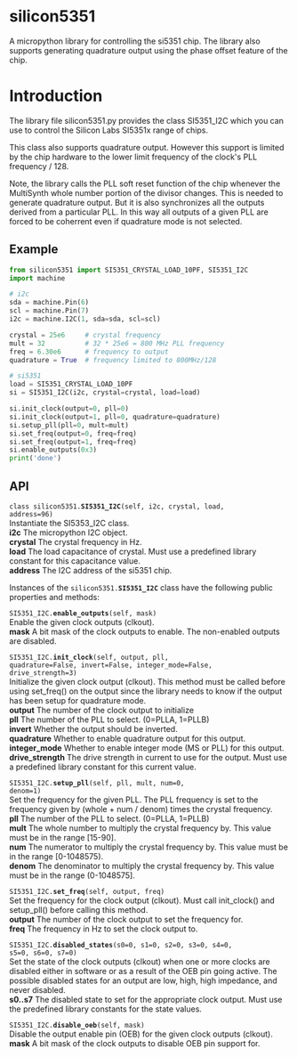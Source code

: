 
# silicon5351

A micropython library for controlling the si5351 chip.
The library also supports generating quadrature output
using the phase offset feature of the chip.

# Introduction

The library file silicon5351.py provides the class SI5351\_I2C
which you can use to control the Silicon Labs SI5351x range of chips.

This class also supports quadrature output.  However
this support is limited by the chip hardware to the 
lower limit frequency of the clock's PLL frequency / 128.

Note, the library calls the PLL soft reset function 
of the chip whenever the MultiSynth whole number portion
of the divisor changes.  This is needed to generate quadrature
output.  But it is also synchronizes all the outputs 
derived from a particular PLL.
In this way all outputs of a given PLL are forced to be coherrent
even if quadrature mode is not selected.

## Example

```python
from silicon5351 import SI5351_CRYSTAL_LOAD_10PF, SI5351_I2C
import machine 

# i2c
sda = machine.Pin(6)
scl = machine.Pin(7)
i2c = machine.I2C(1, sda=sda, scl=scl)

crystal = 25e6     # crystal frequency
mult = 32          # 32 * 25e6 = 800 MHz PLL frequency
freq = 6.30e6      # frequency to output
quadrature = True  # frequency limited to 800MHz/128

# si5351
load = SI5351_CRYSTAL_LOAD_10PF
si = SI5351_I2C(i2c, crystal=crystal, load=load)

si.init_clock(output=0, pll=0)
si.init_clock(output=1, pll=0, quadrature=quadrature)
si.setup_pll(pll=0, mult=mult)
si.set_freq(output=0, freq=freq) 
si.set_freq(output=1, freq=freq) 
si.enable_outputs(0x3)
print('done')
```

## API

<code>class silicon5351.<b>SI5351\_I2C</b>(self, i2c, crystal, load, address=96)</code>  
Instantiate the SI5353\_I2C class.  
**i2c** The micropython I2C object.  
**crystal** The crystal frequency in Hz.  
**load** The load capacitance of crystal.  Must use a predefined library constant for this capacitance value.  
**address** The I2C address of the si5351 chip.  

Instances of the <code>silicon5351.<b>SI5351\_I2C</b></code> class have the following public properties and methods:   

<code>SI5351\_I2C.<b>enable\_outputs</b>(self, mask)</code>  
Enable the given clock outputs (clkout).  
**mask** A bit mask of the clock outputs to enable.  The non-enabled outputs are disabled.  

<code>SI5351\_I2C.<b>init\_clock</b>(self, output, pll, quadrature=False, invert=False, integer\_mode=False, drive\_strength=3)</code>  
Initialize the given clock output (clkout).
This method must be called before using set\_freq() on the output since
the library needs to know if the output has been setup for quadrature mode.  
**output** The number of the clock output to initialize   
**pll** The number of the PLL to select. (0=PLLA, 1=PLLB)  
**invert** Whether the output should be inverted.  
**quadrature** Whether to enable quadrature output for this output.  
**integer\_mode** Whether to enable integer mode (MS or PLL) for this output.  
**drive\_strength** The drive strength in current to use for the output.  Must use a predefined library constant for this current value.  

<code>SI5351\_I2C.<b>setup\_pll</b>(self, pll, mult, num=0, denom=1)</code>  
Set the frequency for the given PLL.
The PLL frequency is set to the frequency given by (whole + num / denom) times the crystal frequency.  
**pll** The number of the PLL to select. (0=PLLA, 1=PLLB)  
**mult** The whole number to multiply the crystal frequency by.  This value must be in the range [15-90].  
**num** The numerator to multiply the crystal frequency by. This value must be in the range [0-1048575).  
**denom** The denominator to multiply the crystal frequency by. This value must be in the range (0-1048575].  

<code>SI5351\_I2C.<b>set\_freq</b>(self, output, freq)</code>  
Set the frequency for the clock output (clkout).
Must call init\_clock() and setup\_pll() before calling this method.  
**output** The number of the clock output to set the frequency for.  
**freq** The frequency in Hz to set the clock output to.  

<code>SI5351\_I2C.<b>disabled\_states</b>(s0=0, s1=0, s2=0, s3=0, s4=0, s5=0, s6=0, s7=0)</code>  
Set the state of the clock outputs (clkout) when one or more clocks are disabled either in software or as a result of the OEB pin going active.
The possible disabled states for an output are low, high, high impedance, and never disabled.  
**s0..s7** The disabled state to set for the appropriate clock output.  Must use the predefined library constants for the state values.  

<code>SI5351\_I2C.<b>disable\_oeb</b>(self, mask)</code>  
Disable the output enable pin (OEB) for the given clock outputs (clkout).  
**mask** A bit mask of the clock outputs to disable OEB pin support for.  


